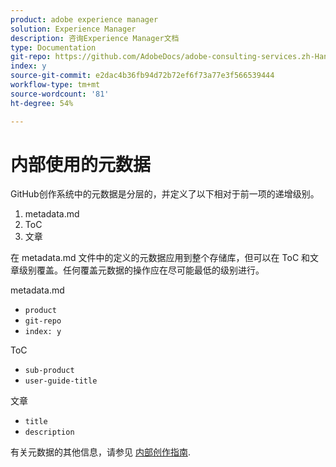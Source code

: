 ```yaml
---
product: adobe experience manager
solution: Experience Manager
description: 咨询Experience Manager文档
type: Documentation
git-repo: https://github.com/AdobeDocs/adobe-consulting-services.zh-Hans
index: y
source-git-commit: e2dac4b36fb94d72b72ef6f73a77e3f566539444
workflow-type: tm+mt
source-wordcount: '81'
ht-degree: 54%

---
```



# 内部使用的元数据

GitHub创作系统中的元数据是分层的，并定义了以下相对于前一项的递增级别。

1. metadata.md
1. ToC
1. 文章

在 metadata.md 文件中的定义的元数据应用到整个存储库，但可以在 ToC 和文章级别覆盖。任何覆盖元数据的操作应在尽可能最低的级别进行。

metadata.md

* `product`
* `git-repo`
* `index: y`

ToC

* `sub-product`
* `user-guide-title`

文章

* `title`
* `description`

有关元数据的其他信息，请参见 [内部创作指南](https://experienceleague.adobe.com/docs/authoring-guide-exl/using/authoring/metadata.html).
